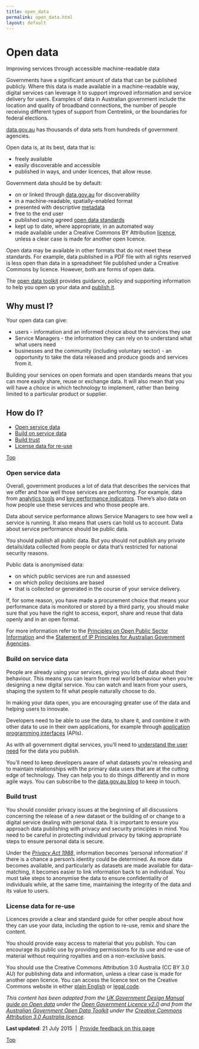 ```yaml
---
title: open_data
permalink: open_data.html
layout: default
---
```

Open data
=========

Improving services through accessible machine-readable data

Governments have a significant amount of data that can be published publicly. Where this data is made available in a machine-readable way, digital services can leverage it to support improved information and service delivery for users. Examples of data in Australian government include the location and quality of broadband connections, the number of people receiving different types of support from Centrelink, or the boundaries for federal elections.

[data.gov.au](http://data.gov.au/) has thousands of data sets from hundreds of government agencies.

Open data is, at its best, data that is:

-   freely available
-   easily discoverable and accessible
-   published in ways, and under licences, that allow reuse.

Government data should be by default:

-   on or linked through [data.gov.au](http://data.gov.au/) for discoverability
-   in a machine-readable, spatially-enabled format
-   presented with descriptive [metadata](https://toolkit.data.gov.au/index.php?title=Publishing_your_data#Intro_to_metadata "Publishing your data")
-   free to the end user
-   published using agreed [open data standards](https://toolkit.data.gov.au/index.php?title=Publishing_your_data#Standards "Publishing your data")
-   kept up to date, where appropriate, in an automated way
-   made available under a Creative Commons BY Attribution [licence](https://toolkit.data.gov.au/index.php?title=Publishing_your_data#Licensing_your_data "Publishing your data"), unless a clear case is made for another open licence.

Open data may be available in other formats that do not meet these standards. For example, data published in a PDF file with all rights reserved is less open than data in a spreadsheet file published under a Creative Commons by licence. However, both are forms of open data.

The [open data toolkit](https://toolkit.data.gov.au/) provides guidance, policy and supporting information to help you open up your data and [publish it](https://toolkit.data.gov.au/index.php?title=Publishing_your_data).

Why must I?
-----------

Your open data can give:

-   users - information and an informed choice about the services they use
-   Service Managers - the information they can rely on to understand what what users need
-   businesses and the community (including voluntary sector) - an opportunity to take the data released and produce goods and services from it.

Building your services on open formats and open standards means that you can more easily share, reuse or exchange data. It will also mean that you will have a choice in which technology to implement, rather than being limited to a particular product or supplier.

How do I?
---------

-   [Open service data](foi_act_and_information_publication_scheme.md#openservice)
-   [Build on service data](foi_act_and_information_publication_scheme.md#buildon)
-   [Build trust](foi_act_and_information_publication_scheme.md#buildtrust)
-   [License data for re-use](foi_act_and_information_publication_scheme.md#licensedata)

[Top](foi_act_and_information_publication_scheme.md#)

### Open service data

Overall, government produces a lot of data that describes the services that we offer and how well those services are performing. For example, data from [analytics tools](foi_act_and_information_publication_scheme.md) and [key performance indicators](foi_act_and_information_publication_scheme.md). There’s also data on how people use these services and who those people are.

Data about service performance allows Service Managers to see how well a service is running. It also means that users can hold us to account. Data about service performance should be public data.

You should publish all public data. But you should not publish any private details/data collected from people or data that’s restricted for national security reasons.

Public data is anonymised data:

-   on which public services are run and assessed
-   on which policy decisions are based
-   that is collected or generated in the course of your service delivery.

If, for some reason, you have made a procurement choice that means your performance data is monitored or stored by a third party, you should make sure that you have the right to access, export, share and reuse that data openly and in an open format.

For more information refer to the [Principles on Open Public Sector Information](http://www.oaic.gov.au/information-policy/information-policy-resources/information-policy-agency-resources/principles-on-open-public-sector-information) and the [Statement of IP Principles for Australian Government Agencies](http://www.ag.gov.au/RightsAndProtections/IntellectualProperty/Pages/AustralianGovernmentIPrules.aspx).

### Build on service data

People are already using your services, giving you lots of data about their behaviour. This means you can learn from real world behaviour when you’re designing a new digital service. You can watch and learn from your users, shaping the system to fit what people naturally choose to do.

In making your data open, you are encouraging greater use of the data and helping users to innovate.

Developers need to be able to use the data, to share it, and combine it with other data to use in their own applications, for example through [application programming interfaces](foi_act_and_information_publication_scheme.md) (APIs).

As with all government digital services, you’ll need to [understand the user need](foi_act_and_information_publication_scheme.md) for the data you publish.

You’ll need to keep developers aware of what datasets you're releasing and to maintain relationships with the primary data users that are at the cutting edge of technology. They can help you to do things differently and in more agile ways. You can subscribe to the [data.gov.au blog](http://www.finance.gov.au/taxonomy/term/1274/feed/) to keep in touch.

### Build trust

You should consider privacy issues at the beginning of all discussions concerning the release of a new dataset or the building of or change to a digital service dealing with personal data. It is important to ensure you approach data publishing with privacy and security principles in mind. You need to be careful in protecting individual privacy by taking appropriate steps to ensure personal data is secure.

Under the *[Privacy Act 1988](http://www.comlaw.gov.au/Details/C2011C00157)*, information becomes ‘personal information’ if there is a chance a person’s identity could be determined. As more data becomes available, and particularly as datasets are made available for data-matching, it becomes easier to link information back to an individual. You must take steps to anonymise the data to ensure confidentiality of individuals while, at the same time, maintaining the integrity of the data and its value to users.

### License data for re-use

Licences provide a clear and standard guide for other people about how they can use your data, including the option to re-use, remix and share the content.

You should provide easy access to material that you publish. You can encourage its public use by providing permissions for its use and re-use of material without requiring royalties and on a non-exclusive basis.

You should use the Creative Commons Attribution 3.0 Australia (CC BY 3.0 AU) for publishing data and information, unless a clear case is made for another open licence. You can access the licence text on the Creative Commons website in either [plain English](http://creativecommons.org/licenses/by/3.0/au/deed.en) or [legal code](http://creativecommons.org/licenses/by/3.0/au/legalcode).

*This content has been adapted from the* [*UK Government Design Manual guide on Open data*](https://www.gov.uk/service-manual/technology/foi_act_and_information_publication_scheme.md) *under the* [*Open Government Licence v2.0*](http://www.nationalarchives.gov.uk/doc/open-government-licence/version/2) *and from the* [*Australian Government Open Data Toolkit*](https://toolkit.data.gov.au/) *under the* [*Creative Commons Attribution 3.0 Australia licence*](https://creativecommons.org/licenses/by/3.0/au/deed.en)*.*

**Last updated**: 21 July 2015  |  [Provide feedback on this page](../feedback%3Furl_from=OpenData.html)

[Top](foi_act_and_information_publication_scheme.md#)

